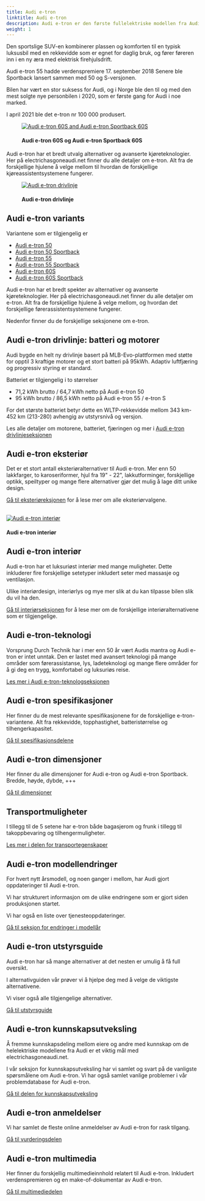 ```yaml
---
title: Audi e-tron
linktitle: Audi e-tron
description: Audi e-tron er den første fullelektriske modellen fra Audi og kommer i flere varianter med mange valgmuligheter for motor, batteri, teknologi og design. 
weight: 1
---
```

<!-- markdownlint-disable MD033 -->
Den sportslige SUV-en kombinerer plassen og komforten til en typisk luksusbil med en rekkevidde som er egnet for daglig bruk, og fører føreren inn i en ny æra med elektrisk firehjulsdrift.

Audi e-tron 55 hadde verdenspremiere 17. september 2018 Senere ble Sportback lansert sammen med 50 og S-versjonen.

Bilen har vært en stor suksess for Audi, og i Norge ble den til og med den mest solgte nye personbilen i 2020, som er første gang for Audi i noe marked.

I april 2021 ble det e-tron nr 100 000 produsert.

<figure>
    <a href="https://media.electrichasgoneaudi.net/multimedia/models/e-tron/variants/variants1.jpg">
        <img src="https://media.electrichasgoneaudi.net/multimedia/models/e-tron/variants/variants1s.jpg" alt="Audi e-tron 60S and Audi e-tron Sportback 60S" title="Audi e-tron 60S and Audi e-tron Sportback 60S">
    </a>
    <figcaption><h4>Audi e-tron 60S og Audi e-tron Sportback 60S</h4></figcaption>
</figure>

Audi e-tron har et bredt utvalg alternativer og avanserte kjøreteknologier. Her på electrichasgoneaudi.net finner du alle detaljer om e-tron. Alt fra de forskjellige hjulene å velge mellom til hvordan de forskjellige kjøreassistentsystemene fungerer.

<figure>
    <a href="https://media.electrichasgoneaudi.net/multimedia/models/e-tron/drivetrain/drivetrain2.jpg">
        <img src="https://media.electrichasgoneaudi.net/multimedia/models/e-tron/drivetrain/drivetrain2s.jpg" alt="Audi e-tron drivlinje" title="Audi e-tron drivlinje">
    </a>
    <figcaption><h4>Audi e-tron drivlinje</h4></figcaption>
</figure>

## Audi e-tron variants

Variantene som er tilgjengelig er

- [Audi e-tron 50](/models/e-tron/variants/#audi-e-tron-50)
- [Audi e-tron 50 Sportback](/models/e-tron/variants/#audi-e-tron-50-sportback)
- [Audi e-tron 55](/models/e-tron/variants/#audi-e-tron-55)
- [Audi e-tron 55 Sportback](/models/e-tron/variants/#audi-e-tron-55-sportback)
- [Audi e-tron 60S](/models/e-tron/variants/#audi-e-tron-60s)
- [Audi e-tron 60S Sportback](/models/e-tron/variants/#audi-e-tron-60s-sportback)
  
Audi e-tron har et bredt spekter av alternativer og avanserte kjøreteknologier. Her på electrichasgoneaudi.net finner du alle detaljer om e-tron. Alt fra de forskjellige hjulene å velge mellom, og hvordan det forskjellige førerassistentsystemene fungerer.

Nedenfor finner du de forskjellige seksjonene om e-tron.

## Audi e-tron drivlinje: batteri og motorer

Audi bygde en helt ny drivlinje basert på MLB-Evo-plattformen med støtte for opptil 3 kraftige motorer og et stort batteri på 95kWh. Adaptiv luftfjæring og progressiv styring er standard.

Batteriet er tilgjengelig i to størrelser

- 71,2 kWh brutto / 64,7 kWh netto på Audi e-tron 50
- 95 kWh brutto / 86,5 kWh netto på Audi e-tron 55 / e-tron S

For det største batteriet betyr dette en WLTP-rekkevidde mellom 343 km-452 km (213-280) avhengig av utstyrsnivå og versjon.

Les alle detaljer om motorene, batteriet, fjæringen og mer i [Audi e-tron drivlinjeseksjonen](drivetrain)

## Audi e-tron eksteriør

Det er et stort antall eksteriøralternativer til Audi e-tron. Mer enn 50 lakkfarger, to karoseriformer, hjul fra 19" - 22", lakkutforminger, forskjellige optikk, speiltyper og mange flere alternativer gjør det mulig å lage ditt unike design.

[Gå til eksteriøreksjonen](exterior) for å lese mer om alle eksteriørvalgene.

<br/>

<figur>
    <a href="https://media.electrichasgoneaudi.net/multimedia/models/e-tron/interior/interior.jpg">
        <img src="https://media.electrichasgoneaudi.net/multimedia/models/e-tron/interior/interiors.jpg"
        alt="Audi e-tron interiør" title="Audi e-tron interiør">
    </a>
    <figcaption><h4>Audi e-tron interiør</h4></figcaption>
</figur>

## Audi e-tron interiør

Audi e-tron har et luksuriøst interiør med mange muligheter. Dette inkluderer fire forskjellige setetyper inkludert seter med massasje og ventilasjon.

Ulike interiørdesign, interiørlys og mye mer slik at du kan tilpasse bilen slik du vil ha den.

[Gå til interiørseksjonen](interior) for å lese mer om de forskjellige interiøralternativene som er tilgjengelige.

## Audi e-tron-teknologi

Vorsprung Durch Technik har i mer enn 50 år vært Audis mantra og Audi e-tron er intet unntak. Den er lastet med avansert teknologi på mange områder som førerassistanse, lys, ladeteknologi og mange flere områder for å gi deg en trygg, komfortabel og luksuriøs reise.

[Les mer i Audi e-tron-teknologseksjonen](technology)

## Audi e-tron spesifikasjoner

Her finner du de mest relevante spesifikasjonene for de forskjellige e-tron-variantene. Alt fra rekkevidde, topphastighet, batteristørrelse og tilhengerkapasitet.

[Gå til spesifikasjonsdelene](specifications)

## Audi e-tron dimensjoner

Her finner du alle dimensjoner for Audi e-tron og Audi e-tron Sportback. Bredde, høyde, dybde, +++

[Gå til dimensjoner](dimensions)

## Transportmuligheter

I tillegg til de 5 setene har e-tron både bagasjerom og frunk i tillegg til takoppbevaring og tilhengermuligheter.

[Les mer i delen for transportegenskaper](transporation)

## Audi e-tron modellendringer

For hvert nytt årsmodell, og noen ganger i mellom, har Audi gjort oppdateringer til Audi e-tron.

Vi har strukturert informasjon om de ulike endringene som er gjort siden produksjonen startet.

Vi har også en liste over tjenesteoppdateringer.

[Gå til seksjon for endringer i modellår](mychanges)

## Audi e-tron utstyrsguide

Audi e-tron har så mange alternativer at det nesten er umulig å få full oversikt.

I alternativguiden vår prøver vi å hjelpe deg med å velge de viktigste alternativene.

Vi viser også alle tilgjengelige alternativer.

[Gå til utstyrsguide](optionguide)

## Audi e-tron kunnskapsutveksling

Å fremme kunnskapsdeling mellom eiere og andre med kunnskap om de helelektriske modellene fra Audi er et viktig mål med electrichasgoneaudi.net.

I vår seksjon for kunnskapsutveksling har vi samlet og svart på de vanligste spørsmålene om Audi e-tron.
Vi har også samlet vanlige problemer i vår problemdatabase for Audi e-tron.

[Gå til delen for kunnskapsutveksling](knowledgeexchange)

## Audi e-tron anmeldelser

Vi har samlet de fleste online anmeldelser av Audi e-tron for rask tilgang.

[Gå til vurderingsdelen](rewiews)

## Audi e-tron multimedia

Her finner du forskjellig multimedieinnhold relatert til Audi e-tron. Inkludert verdenspremieren og en make-of-dokumentar av Audi e-tron.

[Gå til multimediedelen](multimedia)
